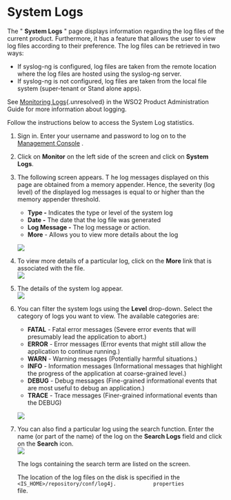 # System Logs

The " **System Logs** " page displays information regarding the log
files of the current product. Furthermore, it has a feature that allows
the user to view log files according to their preference. The log files
can be retrieved in two ways:

-   If syslog-ng is configured, log files are taken from the remote
    location where the log files are hosted using the syslog-ng server.
-   If syslog-ng is not configured, log files are taken from the local
    file system (super-tenant or Stand alone apps).

See [Monitoring Logs](#){.unresolved} in the WSO2 Product Administration
Guide for more information about logging.

Follow the instructions below to access the System Log statistics.

1.  Sign in. Enter your username and password to log on to the
    [Management Console](../../setup/getting-started-with-the-management-console)
    .
2.  Click on **Monitor** on the left side of the screen and click on
    **System Logs**.
3.  The following screen appears. T he log messages displayed on this
    page are obtained from a memory appender. Hence, the severity (log
    level) of the displayed log messages is equal to or higher than the
    memory appender threshold.

    -   **Type -** Indicates the type or level of the system log
    -   **Date -** The date that the log file was generated
    -   **Log Message -** The log message or action.
    -   **More** - Allows you to view more details about the log

    ![](../../assets/img//103329440/103329445.png) 

4.  To view more details of a particular log, click on the **More** link
    that is associated with the file.  
    ![](../../assets/img//103329440/103329444.png) 

5.  The details of the system log appear.  
    ![](../../assets/img//103329440/103329443.png) 
6.  You can filter the system logs using the **Level** drop-down. Select
    the category of logs you want to view. The available categories are:
    -   **FATAL** - Fatal error messages (Severe error events that will
        presumably lead the application to abort.)
    -   **ERROR** - Error messages (Error events that might still allow
        the application to continue running.)
    -   **WARN** - Warning messages (Potentially harmful situations.)
    -   **INFO** - Information messages (Informational messages that
        highlight the progress of the application at coarse-grained
        level.)
    -   **DEBUG** - Debug messages (Fine-grained informational events
        that are most useful to debug an application.)
    -   **TRACE** - Trace messages (Finer-grained informational events
        than the DEBUG)

    ![](../../assets/img//103329440/103329442.png) 
7.  You can also find a particular log using the search function. Enter
    the name (or part of the name) of the log on the **Search Logs**
    field and click on the **Search** icon.  
    ![](../../assets/img//103329440/103329441.png) 

    The logs containing the search term are listed on the screen.  
      

    The location of the log files on the disk is specified in the
    `            <IS_HOME>/repository/conf/log4j.            properties           `
    file.

